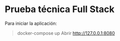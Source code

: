 # Prueba técnica Full Stack 

Para iniciar la aplicación: 
> docker-compose up 
> Abrir http://127.0.0.1:8080